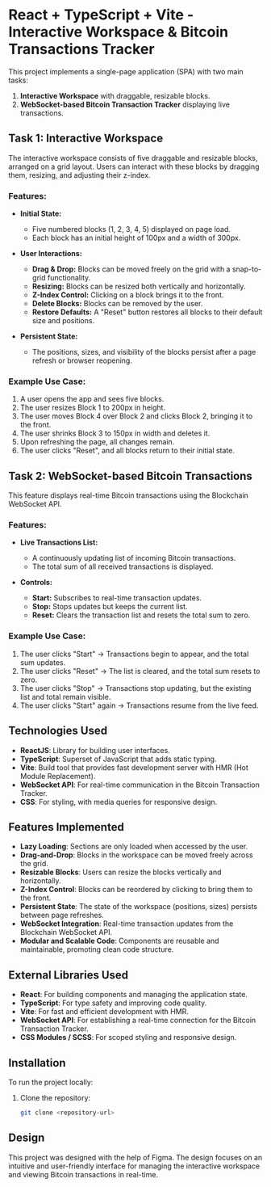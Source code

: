 # React + TypeScript + Vite - Interactive Workspace & Bitcoin Transactions Tracker

This project implements a single-page application (SPA) with two main tasks:

1. **Interactive Workspace** with draggable, resizable blocks.
2. **WebSocket-based Bitcoin Transaction Tracker** displaying live transactions.

## Task 1: Interactive Workspace

The interactive workspace consists of five draggable and resizable blocks, arranged on a grid layout. Users can interact with these blocks by dragging them, resizing, and adjusting their z-index.

### Features:
- **Initial State:**
  - Five numbered blocks (1, 2, 3, 4, 5) displayed on page load.
  - Each block has an initial height of 100px and a width of 300px.
  
- **User Interactions:**
  - **Drag & Drop:** Blocks can be moved freely on the grid with a snap-to-grid functionality.
  - **Resizing:** Blocks can be resized both vertically and horizontally.
  - **Z-Index Control:** Clicking on a block brings it to the front.
  - **Delete Blocks:** Blocks can be removed by the user.
  - **Restore Defaults:** A "Reset" button restores all blocks to their default size and positions.
  
- **Persistent State:**
  - The positions, sizes, and visibility of the blocks persist after a page refresh or browser reopening.

### Example Use Case:
1. A user opens the app and sees five blocks.
2. The user resizes Block 1 to 200px in height.
3. The user moves Block 4 over Block 2 and clicks Block 2, bringing it to the front.
4. The user shrinks Block 3 to 150px in width and deletes it.
5. Upon refreshing the page, all changes remain.
6. The user clicks "Reset", and all blocks return to their initial state.

## Task 2: WebSocket-based Bitcoin Transactions

This feature displays real-time Bitcoin transactions using the Blockchain WebSocket API.

### Features:
- **Live Transactions List:**
  - A continuously updating list of incoming Bitcoin transactions.
  - The total sum of all received transactions is displayed.
  
- **Controls:**
  - **Start:** Subscribes to real-time transaction updates.
  - **Stop:** Stops updates but keeps the current list.
  - **Reset:** Clears the transaction list and resets the total sum to zero.

### Example Use Case:
1. The user clicks "Start" → Transactions begin to appear, and the total sum updates.
2. The user clicks "Reset" → The list is cleared, and the total sum resets to zero.
3. The user clicks "Stop" → Transactions stop updating, but the existing list and total remain visible.
4. The user clicks "Start" again → Transactions resume from the live feed.

## Technologies Used

- **ReactJS**: Library for building user interfaces.
- **TypeScript**: Superset of JavaScript that adds static typing.
- **Vite**: Build tool that provides fast development server with HMR (Hot Module Replacement).
- **WebSocket API**: For real-time communication in the Bitcoin Transaction Tracker.
- **CSS**: For styling, with media queries for responsive design.

## Features Implemented
- **Lazy Loading**: Sections are only loaded when accessed by the user.
- **Drag-and-Drop**: Blocks in the workspace can be moved freely across the grid.
- **Resizable Blocks**: Users can resize the blocks vertically and horizontally.
- **Z-Index Control**: Blocks can be reordered by clicking to bring them to the front.
- **Persistent State**: The state of the workspace (positions, sizes) persists between page refreshes.
- **WebSocket Integration**: Real-time transaction updates from the Blockchain WebSocket API.
- **Modular and Scalable Code**: Components are reusable and maintainable, promoting clean code structure.

## External Libraries Used

- **React**: For building components and managing the application state.
- **TypeScript**: For type safety and improving code quality.
- **Vite**: For fast and efficient development with HMR.
- **WebSocket API**: For establishing a real-time connection for the Bitcoin Transaction Tracker.
- **CSS Modules / SCSS**: For scoped styling and responsive design.

## Installation

To run the project locally:

1. Clone the repository:
   ```bash
   git clone <repository-url>

## Design
This project was designed with the help of Figma. The design focuses on an intuitive and user-friendly interface for managing the interactive workspace and viewing Bitcoin transactions in real-time.